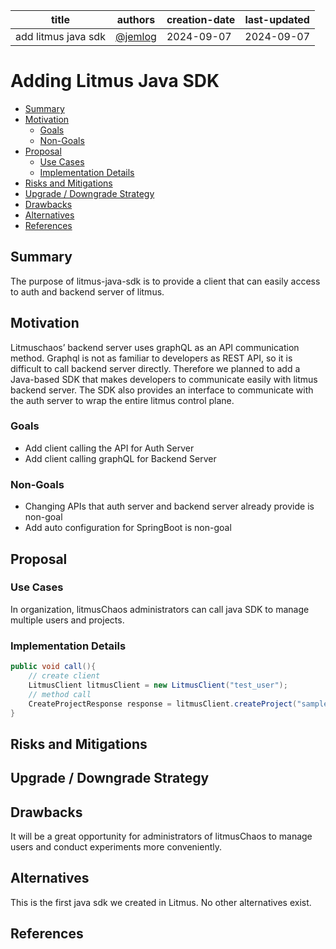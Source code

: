 | title               | authors                              | creation-date | last-updated |
|---------------------|--------------------------------------|---------------|--------------|
| add litmus java sdk | [@jemlog](https://github.com/jemlog) | 2024-09-07    | 2024-09-07   |

# Adding Litmus Java SDK

- [Summary](#summary)
- [Motivation](#motivation)
  - [Goals](#goals)
  - [Non-Goals](#non-goals)
- [Proposal](#proposal)
  - [Use Cases](#use-cases)
  - [Implementation Details](#implementation-details)
- [Risks and Mitigations](#risks-and-mitigations)
- [Upgrade / Downgrade Strategy](#upgrade--downgrade-strategy)
- [Drawbacks](#drawbacks)
- [Alternatives](#alternatives)
- [References](#references)

## Summary

The purpose of litmus-java-sdk is to provide a client that can easily access to auth and backend server of litmus.

## Motivation

Litmuschaos’ backend server uses graphQL as an API communication method. 
Graphql is not as familiar to developers as REST API, so it is difficult to call backend server directly. 
Therefore we planned to add a Java-based SDK that makes developers to communicate easily with litmus backend server. 
The SDK also provides an interface to communicate with the auth server to wrap the entire litmus control plane.

### Goals

- Add client calling the API for Auth Server
- Add client calling graphQL for Backend Server


### Non-Goals

- Changing APIs that auth server and backend server already provide is non-goal
- Add auto configuration for SpringBoot is non-goal

## Proposal

### Use Cases

In organization, litmusChaos administrators can call java SDK to manage multiple users and projects.

### Implementation Details

```java
public void call(){
    // create client
    LitmusClient litmusClient = new LitmusClient("test_user");
    // method call
    CreateProjectResponse response = litmusClient.createProject("sample_project");
}
```

## Risks and Mitigations

## Upgrade / Downgrade Strategy

## Drawbacks

It will be a great opportunity for administrators of litmusChaos to manage users and conduct experiments more conveniently.

## Alternatives

This is the first java sdk we created in Litmus. No other alternatives exist.

## References
